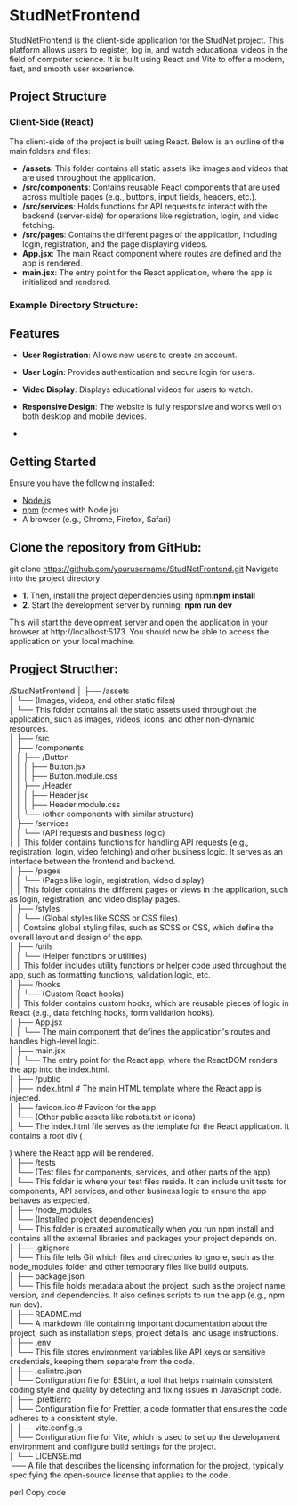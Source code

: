 # StudNetFrontend

StudNetFrontend is the client-side application for the StudNet project. This platform allows users to register, log in, and watch educational videos in the field of computer science. It is built using React and Vite to offer a modern, fast, and smooth user experience.

## Project Structure

### Client-Side (React)
The client-side of the project is built using React. Below is an outline of the main folders and files:

- **/assets**: This folder contains all static assets like images and videos that are used throughout the application.
- **/src/components**: Contains reusable React components that are used across multiple pages (e.g., buttons, input fields, headers, etc.).
- **/src/services**: Holds functions for API requests to interact with the backend (server-side) for operations like registration, login, and video fetching.
- **/src/pages**: Contains the different pages of the application, including login, registration, and the page displaying videos.
- **App.jsx**: The main React component where routes are defined and the app is rendered.
- **main.jsx**: The entry point for the React application, where the app is initialized and rendered.

### Example Directory Structure:

## Features

- **User Registration**: Allows new users to create an account.
- **User Login**: Provides authentication and secure login for users.
- **Video Display**: Displays educational videos for users to watch.
- **Responsive Design**: The website is fully responsive and works well on both desktop and mobile devices.

- 
## Getting Started

Ensure you have the following installed:

- [Node.js](https://nodejs.org/)
- [npm](https://www.npmjs.com/) (comes with Node.js)
- A browser (e.g., Chrome, Firefox, Safari)

## Clone the repository from GitHub:

git clone https://github.com/yourusername/StudNetFrontend.git
Navigate into the project directory:

- **1**. Then, install the project dependencies using npm:**npm install**
- **2**. Start the development server by running: **npm run dev**

This will start the development server and open the application in your browser at http://localhost:5173. You should now be able to access the application on your local machine.

## Progject Structher:

/StudNetFrontend
│
├── /assets <br>
│ └── (Images, videos, and other static files) <br>
│ └── This folder contains all the static assets used throughout the application, such as images, videos, icons, and other non-dynamic resources. <br>
│
├── /src <br>
│ ├── /components <br>
│ │ ├── /Button <br>
│ │ │ ├── Button.jsx <br>
│ │ │ ├── Button.module.css <br>
│ │ ├── /Header <br>
│ │ │ ├── Header.jsx <br>
│ │ │ ├── Header.module.css <br>
│ │ └── (other components with similar structure) <br>
│ ├── /services <br>
│ │ └── (API requests and business logic) <br>
│ │ This folder contains functions for handling API requests (e.g., registration, login, video fetching) and other business logic. It serves as an interface between the frontend and backend. <br>
│ ├── /pages <br>
│ │ └── (Pages like login, registration, video display) <br>
│ │ This folder contains the different pages or views in the application, such as login, registration, and video display pages. <br>
│ ├── /styles <br>
│ │ └── (Global styles like SCSS or CSS files) <br>
│ │ Contains global styling files, such as SCSS or CSS, which define the overall layout and design of the app. <br>
│ ├── /utils <br>
│ │ └── (Helper functions or utilities) <br>
│ │ This folder includes utility functions or helper code used throughout the app, such as formatting functions, validation logic, etc. <br>
│ ├── /hooks <br>
│ │ └── (Custom React hooks) <br>
│ │ This folder contains custom hooks, which are reusable pieces of logic in React (e.g., data fetching hooks, form validation hooks). <br>
│ ├── App.jsx <br>
│ │ └── The main component that defines the application's routes and handles high-level logic. <br>
│ ├── main.jsx <br>
│ │ └── The entry point for the React app, where the ReactDOM renders the app into the index.html. <br>
│
├── /public <br>
│ ├── index.html # The main HTML template where the React app is injected. <br>
│ ├── favicon.ico # Favicon for the app. <br>
│ └── (Other public assets like robots.txt or icons) <br>
│ └── The index.html file serves as the template for the React application. It contains a root div (<div id="root"></div>) where the React app will be rendered. <br>
│
├── /tests <br>
│ └── (Test files for components, services, and other parts of the app) <br>
│ └── This folder is where your test files reside. It can include unit tests for components, API services, and other business logic to ensure the app behaves as expected. <br>
│
├── /node_modules <br>
│ └── (Installed project dependencies) <br>
│ └── This folder is created automatically when you run npm install and contains all the external libraries and packages your project depends on. <br>
│
├── .gitignore <br>
│ └── This file tells Git which files and directories to ignore, such as the node_modules folder and other temporary files like build outputs. <br>
│
├── package.json <br>
│ └── This file holds metadata about the project, such as the project name, version, and dependencies. It also defines scripts to run the app (e.g., npm run dev). <br>
│
├── README.md <br>
│ └── A markdown file containing important documentation about the project, such as installation steps, project details, and usage instructions. <br>
│
├── .env <br>
│ └── This file stores environment variables like API keys or sensitive credentials, keeping them separate from the code. <br>
│
├── .eslintrc.json <br>
│ └── Configuration file for ESLint, a tool that helps maintain consistent coding style and quality by detecting and fixing issues in JavaScript code. <br>
│
├── .prettierrc <br>
│ └── Configuration file for Prettier, a code formatter that ensures the code adheres to a consistent style. <br>
│
├── vite.config.js <br>
│ └── Configuration file for Vite, which is used to set up the development environment and configure build settings for the project. <br>
│
└── LICENSE.md <br>
└── A file that describes the licensing information for the project, typically specifying the open-source license that applies to the code. <br>

perl
Copy code
